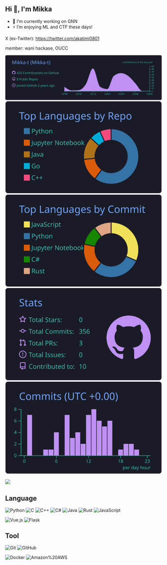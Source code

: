 ## Hi 👋, I'm Mikka

- 🔭 I’m currently working on GNN
- ⚡ I’m enjoying ML and CTF these days!

X (ex-Twitter): https://twitter.com/akatimi0801

member: wani hackase, OUCC

[![](https://raw.githubusercontent.com/Mikka-t/my_profile/master/profile-summary-card-output/tokyonight/0-profile-details.svg)](https://github.com/vn7n24fzkq/github-profile-summary-cards)
[![](https://raw.githubusercontent.com/Mikka-t/my_profile/master/profile-summary-card-output/tokyonight/1-repos-per-language.svg)](https://github.com/vn7n24fzkq/github-profile-summary-cards) [![](https://raw.githubusercontent.com/Mikka-t/my_profile/master/profile-summary-card-output/tokyonight/2-most-commit-language.svg)](https://github.com/vn7n24fzkq/github-profile-summary-cards)
[![](https://raw.githubusercontent.com/Mikka-t/my_profile/master/profile-summary-card-output/tokyonight/3-stats.svg)](https://github.com/vn7n24fzkq/github-profile-summary-cards) [![](https://raw.githubusercontent.com/Mikka-t/my_profile/master/profile-summary-card-output/tokyonight/4-productive-time.svg)](https://github.com/vn7n24fzkq/github-profile-summary-cards)

<img src="https://atcoder-stats-git-main-akmhmgc.vercel.app/api?username=Mikka" width="500">

## Language

![Python](https://img.shields.io/badge/-Python-black?logo=Python)
![C](https://img.shields.io/badge/-C-black?logo=C)
![C++](https://img.shields.io/badge/-C++-black?logo=C%2B%2B)
![C#](https://img.shields.io/badge/-C%23-black?logo=Csharp)
![Java](https://img.shields.io/badge/-Java-black?logo=Java)
![Rust](https://img.shields.io/badge/-Rust-black?logo=Rust)
![JavaScript](https://img.shields.io/badge/-JavaScript-black?logo=JavaScript)

![Vue.js](https://img.shields.io/badge/-Vue.js-black?logo=Vue.js)
![Flask](https://img.shields.io/badge/-Flask-000000.svg?logo=flask)

## Tool

![Git](https://img.shields.io/badge/-Git-black?logo=Git)
![GitHub](https://img.shields.io/badge/-GitHub-black?logo=GitHub)

![Docker](https://img.shields.io/badge/-Docker-black?logo=Docker)
![Amazon%20AWS](https://img.shields.io/badge/Amazon%20AWS-black?logo=Amazon%20AWS)

<!--
**Mikka-t/Mikka-t** is a ✨ _special_ ✨ repository because its `README.md` (this file) appears on your GitHub profile.

Here are some ideas to get you started:

- 🔭 I’m currently working on ...
- 🌱 I’m currently learning ...
- 👯 I’m looking to collaborate on ...
- 🤔 I’m looking for help with ...
- 💬 Ask me about ...
- 📫 How to reach me: ...
- 😄 Pronouns: ...
- ⚡ Fun fact: ...
-->
